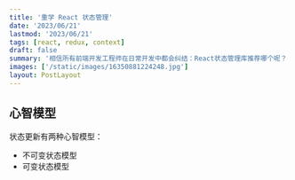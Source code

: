 ```yaml
---
title: '重学 React 状态管理'
date: '2023/06/21'
lastmod: '2023/06/21'
tags: [react, redux, context]
draft: false
summary: '相信所有前端开发工程师在日常开发中都会纠结：React状态管理库推荐哪个呢？ zustand, mobx, jotai, redux？我们展开来讲讲...'
images: ['/static/images/16350881224248.jpg']
layout: PostLayout
---
```


## 心智模型

状态更新有两种心智模型：

- 不可变状态模型
- 可变状态模型

